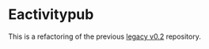# Eactivitypub

This is a refactoring of the previous [legacy v0.2](https://github.com/Chlorophytus/eactivitypub-legacy-0.2) repository.